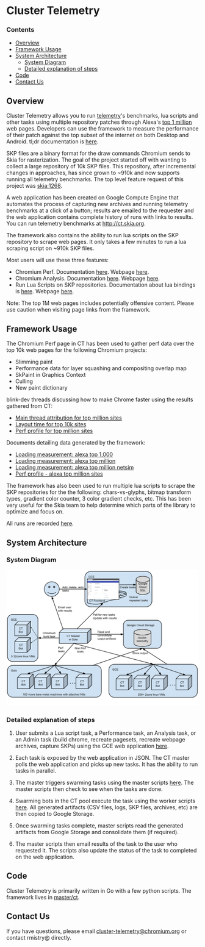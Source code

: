 Cluster Telemetry
=================

### Contents ###

*   [Overview](#overview)
*   [Framework Usage](#framework_usage)
*   [System Architecture](#system_architecture)
    +   [System Diagram](#system_diagram)
    +   [Detailed explanation of steps](#detailed_explanation)
*   [Code](#code)
*   [Contact Us](#contact_us)

<a name="overview"></a>
Overview
--------

Cluster Telemetry allows you to run [telemetry](https://www.chromium.org/developers/telemetry)'s benchmarks, lua scripts and other tasks using multiple repository patches through Alexa's [top 1 million](http://s3.amazonaws.com/alexa-static/top-1m.csv.zip) web pages.
Developers can use the framework to measure the performance of their patch against the top subset of the internet on both Desktop and Android.
tl;dr documentation is [here](https://www.chromium.org/developers/cluster-telemetry).

SKP files are a binary format for the draw commands Chromium sends to Skia for rasterization. The goal of the project started off with wanting to collect a large repository of 10k SKP files. This repository, after incremental changes in approaches, has since grown to ~910k and now supports running all telemetry benchmarks. The top level feature request of this project was [skia:1268](https://bug.skia.org/1268).

A web application has been created on Google Compute Engine that automates the process of capturing new archives and running telemetry benchmarks at a click of a button; results are emailed to the requester and the web application contains complete history of runs with links to results. You can run telemetry benchmarks at http://ct.skia.org.

The framework also contains the ability to run lua scripts on the SKP repository to scrape web pages. It only takes a few minutes to run a lua scraping script on ~910k SKP files.

Most users will use these three features:

* Chromium Perf. Documentation [here](https://docs.google.com/document/d/1GhqosQcwsy6F-eBAmFn_ITDF7_Iv_rY9FhCKwAnk9qQ/). Webpage [here](https://ct.skia.org/chromium_perf/).
* Chromium Analysis. Documentation [here](https://docs.google.com/document/d/1ziof4lNwDFXyerVbEocdF3_DdUHVnD3FKYB9rShztuE/). Webpage [here](https://ct.skia.org/chromium_analysis/).
* Run Lua Scripts on SKP repositories. Documentation about lua bindings is [here](https://skia.org/user/special/lua). Webpage [here](https://ct.skia.org/lua_script/).

Note: The top 1M web pages includes potentially offensive content. Please use caution when visiting page links from the framework.


<a name="framework_usage"></a>
Framework Usage
---------------

The Chromium Perf page in CT has been used to gather perf data over the top 10k web pages for the following Chromium projects:

* Slimming paint
* Performance data for layer squashing and compositing overlap map
* SkPaint in Graphics Context
* Culling
* New paint dictionary

blink-dev threads discussing how to make Chrome faster using the results gathered from CT:

* [Main thread attribution for top million sites](https://groups.google.com/a/chromium.org/d/msg/blink-dev/-R47hzmkdig/xILVgczlKgQJ)
* [Layout time for top 10k sites](https://groups.google.com/a/chromium.org/d/msg/blink-dev/fkRYGcIQN1g/_uYcAt6G8XsJ)
* [Perf profile for top million sites](https://groups.google.com/a/chromium.org/forum/#!topic/blink-dev/8qd5SmLF5n0)

Documents detailing data generated by the framework:

* [Loading measurement: alexa top 1,000](https://docs.google.com/a/chromium.org/document/d/1ca_Q7xePmCRqaYnHe7vkpCmKNFNLdDXvzgtUPt9iG8w/edit)
* [Loading measurement: alexa top million](https://docs.google.com/a/google.com/document/d/1hDDUUNE5OUV8eCjtOj7Ow6EZ2DSBCTjQirnA3Rp5pOg/edit)
* [Loading measurement: alexa top million netsim](https://docs.google.com/a/google.com/document/d/1cpLSSYpqi4SprkJcVxbS7af6avKM0qc-imxvkexmCZs/edit)
* [Perf profile - alexa top million sites](https://docs.google.com/a/google.com/document/d/1di__87watociuZj_dm22Cn72UM2xsZBXixbl8TCFQmw/edit)

The framework has also been used to run multiple lua scripts to scrape the SKP repositories for the the following:
chars-vs-glyphs, bitmap transform types, gradient color counter, 3 color gradient checks, etc.
This has been very useful for the Skia team to help determine which parts of the library to optimize and focus on.

All runs are recorded [here](https://ct.skia.org/history/).


<a name="system_architecture"></a>
System Architecture
-------------------

<a name="system_diagram"></a>
### System Diagram

![CT System Diagram](ct-system-diagram.svg)


<a name="detailed_explanation"></a>
### Detailed explanation of steps

1. User submits a Lua script task, a Performance task, an Analysis task, or an Admin task (build chrome, recreate pagesets, recreate webpage archives, capture SKPs) using the GCE web application [here](http://ct.skia.org).

2. Each task is exposed by the web application in JSON. The CT master polls the web application and picks up new tasks. It has the ability to run tasks in parallel.

3. The master triggers swarming tasks using the master scripts [here](https://skia.googlesource.com/buildbot/+/master/ct/go/master_scripts/). The master scripts then check to see when the tasks are done.

4. Swarming bots in the CT pool execute the task using the worker scripts [here](https://skia.googlesource.com/buildbot/+/master/ct/go/worker_scripts/). All generated artifacts (CSV files, logs, SKP files, archives, etc) are then copied to Google Storage.

5. Once swarming tasks complete, master scripts read the generated artifacts from Google Storage and consolidate them (if required).

6. The master scripts then email results of the task to the user who requested it. The scripts also update the status of the task to completed on the web application.


<a name="code"></a>
Code
----

Cluster Telemetry is primarily written in Go with a few python scripts. The framework lives in [master/ct](https://skia.googlesource.com/buildbot/+/master/ct).

<a name="contact_us"></a>
Contact Us
----------

If you have questions, please email <cluster-telemetry@chromium.org> or contact rmistry@ directly.
